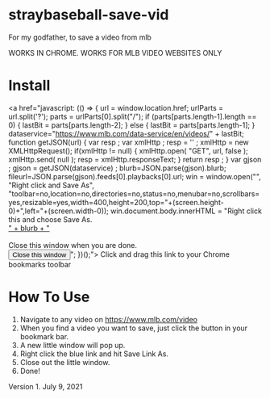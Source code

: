 # straybaseball-save-vid
For my godfather, to save a video from mlb



WORKS IN CHROME.
WORKS FOR MLB VIDEO WEBSITES ONLY


# Install
<a href="javascript: (() => { url = window.location.href; urlParts = url.split('?'); parts = urlParts[0].split("/"); if (parts[parts.length-1].length == 0) { lastBit = parts[parts.length-2]; } else { lastBit = parts[parts.length-1]; } dataservice="https://www.mlb.com/data-service/en/videos/" + lastBit; function getJSON(url) { var resp ; var xmlHttp ; resp  = '' ; xmlHttp = new XMLHttpRequest(); if(xmlHttp != null) { xmlHttp.open( "GET", url, false ); xmlHttp.send( null ); resp = xmlHttp.responseText; } return resp ; } var gjson ; gjson = getJSON(dataservice) ; blurb=JSON.parse(gjson).blurb; fileurl=JSON.parse(gjson).feeds[0].playbacks[0].url; win = window.open("", "Right click and Save As", "toolbar=no,location=no,directories=no,status=no,menubar=no,scrollbars=yes,resizable=yes,width=400,height=200,top="+(screen.height-0)+",left="+(screen.width-0)); win.document.body.innerHTML = "Right click this and choose Save As.<br/><a href=" + fileurl + "> " + blurb + "</a><br/><br/> Close this window when you are done.<br/> <input type='button' value='Close this window' onclick='self.close()'>"; })();">
  Click and drag this link to your Chrome bookmarks toolbar</a>



# How To Use
1. Navigate to any video on https://www.mlb.com/video
2. When you find a video you want to save, just click the button in your bookmark bar. 
3. A new little window will pop up. 
4. Right click the blue link and hit Save Link As.
5. Close out the little window.
6. Done!



Version 1. July 9, 2021
